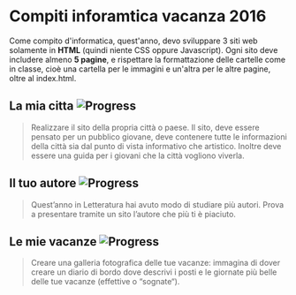 Compiti inforamtica vacanza 2016
================================

Come compito d'informatica, quest'anno, devo sviluppare 3 siti web solamente in **HTML** (quindi niente CSS oppure Javascript).
Ogni sito deve includere almeno **5 pagine**, e rispettare la formattazione delle cartelle come in classe, cioè una cartella per le immagini e un'altra per le altre pagine, oltre al index.html.

## La mia citta ![Progress](http://progressed.io/bar/100?title=finito)

> Realizzare il sito della propria città o paese. Il sito, deve essere pensato per un pubblico giovane, deve
contenere tutte le informazioni della città sia dal punto di vista informativo che artistico. Inoltre deve
essere una guida per i giovani che la città vogliono viverla.

## Il tuo autore ![Progress](http://progressed.io/bar/100?title=finito)

> Quest’anno in Letteratura hai avuto modo di studiare più autori. Prova a presentare tramite un sito
l’autore che più ti è piaciuto.

## Le mie vacanze ![Progress](http://progressed.io/bar/15?title=progress)

> Creare una galleria fotografica delle tue vacanze: immagina di dover creare un diario di bordo dove descrivi
i posti e le giornate più belle delle tue vacanze (effettive o “sognate“).

